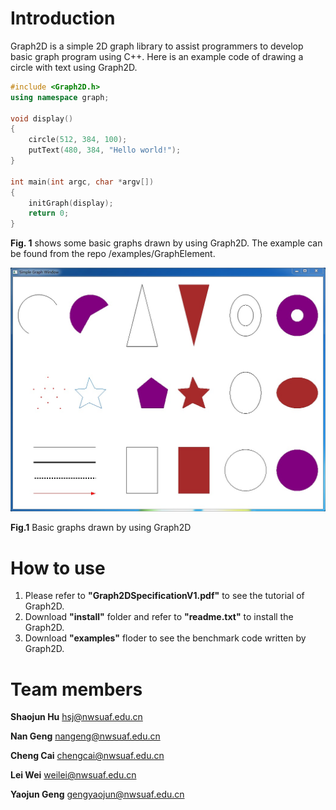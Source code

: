 # Introduction

Graph2D is a simple 2D graph library to assist programmers to develop basic graph program using C++. Here is an example code of drawing a circle with text using Graph2D.
```C++
#include <Graph2D.h>
using namespace graph;

void display()
{
    circle(512, 384, 100);  
    putText(480, 384, "Hello world!");
}

int main(int argc, char *argv[])
{
    initGraph(display);
    return 0;
}
```
**Fig. 1** shows some basic graphs drawn by using Graph2D. The example can be found from the repo /examples/GraphElement.

![image](images/simpleGraphWin.jpg)

**Fig.1** Basic graphs drawn by using Graph2D

# How to use

1. Please refer to **"Graph2DSpecificationV1.pdf"** to see the tutorial of Graph2D. 
2. Download **"install"** folder and refer to **"readme.txt"** to install the Graph2D.
3. Download **"examples"** floder to see the benchmark code written by Graph2D.

# Team members

  **Shaojun Hu** <hsj@nwsuaf.edu.cn>

  **Nan Geng** <nangeng@nwsuaf.edu.cn>
  
  **Cheng Cai** <chengcai@nwsuaf.edu.cn>
  
  **Lei Wei** <weilei@nwsuaf.edu.cn>
  
  **Yaojun Geng** <gengyaojun@nwsuaf.edu.cn>



